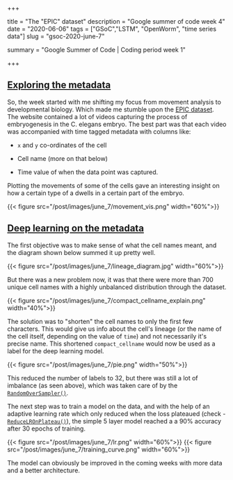 +++


title = "The \"EPIC\" dataset"
description = "Google summer of code week 4"
date = "2020-06-06"
tags = ["GSoC","LSTM", "OpenWorm", "time series data"]
slug = "gsoc-2020-june-7"

summary = "Google Summer of Code | Coding period week 1"


+++


## [Exploring the metadata](https://nbviewer.jupyter.org/github/devoworm/GSoC-2020/blob/master/Pre-trained%20Models%20%28DevLearning%29/notebooks/embryo_analysis/metadata_exploration.ipynb)

So, the week started with me shifting my focus from movement analysis to developmental biology. Which made me stumble upon the [EPIC dataset](http://epic.gs.washington.edu/). The website contained a lot of videos capturing the process of embryogenesis in the C. elegans embryo.  The best part was that each video was accompanied with time tagged metadata with columns like: 

* `x` and `y` co-ordinates of the cell

* Cell name (more on that below)

* Time value of when the data point was captured. 

Plotting the movements of some of the cells gave an interesting insight on how a certain type of a dwells in a certain part of the embryo. 

 {{< figure src="/post/images/june_7/movement_vis.png" width="60%">}}

 ## [Deep learning on the metadata](https://nbviewer.jupyter.org/github/devoworm/GSoC-2020/blob/master/Pre-trained%20Models%20%28DevLearning%29/notebooks/embryo_analysis/deep_learning_on_metadata.ipynb)

 The first objective was to make sense of what the cell names meant, and the diagram shown below summed it up pretty well. 

{{< figure src="/post/images/june_7/lineage_diagram.jpg" width="60%">}}

But there was a new problem now, it was that there were more than 700 unique cell names with a highly unbalanced distribution through the dataset. 

{{< figure src="/post/images/june_7/compact_cellname_explain.png" width="40%">}}


The solution was to "shorten" the cell names to only the first few characters. This would give us info about the cell's lineage (or the name of the cell itself, depending on the value of `time`) and not necessarily it's precise name. This shortened `compact_cellname` would now be used as a label for the deep learning model. 

{{< figure src="/post/images/june_7/pie.png" width="50%">}}


This reduced the number of labels to 32, but there was still a lot of imbalance (as seen above), which was taken care of by the [`RandomOverSampler()`](https://imbalanced-learn.readthedocs.io/en/stable/generated/imblearn.over_sampling.RandomOverSampler.html).

The next step was to train a model on the data, and with the help of an adaptive learning rate which only reduced when the loss plateaued (check - [`ReduceLROnPlateau()`](https://pytorch.org/docs/stable/optim.html#torch.optim.lr_scheduler.ReduceLROnPlateau)), the simple 5 layer model reached a a 90% accuracy after 30 epochs of training. 

{{< figure src="/post/images/june_7/lr.png" width="60%">}}
{{< figure src="/post/images/june_7/training_curve.png" width="60%">}}

The model can obviously be improved in the coming weeks with more data and a better architecture. 



